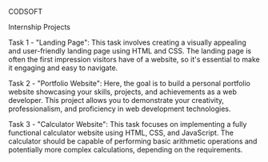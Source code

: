 CODSOFT

Internship Projects

Task 1 - "Landing Page": This task involves creating a visually appealing and user-friendly landing page using HTML and CSS. The landing page is often the first impression visitors have of a website, so it's essential to make it engaging and easy to navigate.

Task 2 - "Portfolio Website": Here, the goal is to build a personal portfolio website showcasing your skills, projects, and achievements as a web developer. This project allows you to demonstrate your creativity, professionalism, and proficiency in web development technologies.

Task 3 - "Calculator Website": This task focuses on implementing a fully functional calculator website using HTML, CSS, and JavaScript. The calculator should be capable of performing basic arithmetic operations and potentially more complex calculations, depending on the requirements.


